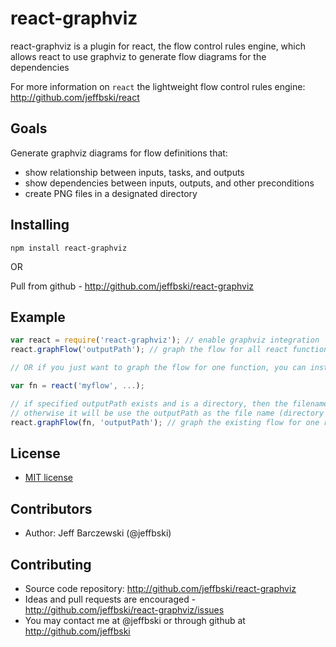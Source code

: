 # react-graphviz

react-graphviz is a plugin for react, the flow control rules engine, which allows react to use graphviz to generate flow diagrams for the dependencies

For more information on `react` the lightweight flow control rules engine:  http://github.com/jeffbski/react

## Goals

Generate graphviz diagrams for flow definitions that:

 - show relationship between inputs, tasks, and outputs
 - show dependencies between inputs, outputs, and other preconditions
 - create PNG files in a designated directory

## Installing

    npm install react-graphviz

OR

Pull from github - http://github.com/jeffbski/react-graphviz


## Example

```javascript
var react = require('react-graphviz'); // enable graphviz integration
react.graphFlow('outputPath'); // graph the flow for all react functions defined after this call and save to outputPath directory

// OR if you just want to graph the flow for one function, you can instead do this

var fn = react('myflow', ...);

// if specified outputPath exists and is a directory, then the filename will be outputPath/flowName.png
// otherwise it will be use the outputPath as the file name (directory should already exist)
react.graphFlow(fn, 'outputPath'); // graph the existing flow for one react function and save to outputPath
```


## License

 - [MIT license](http://github.com/jeffbski/react-graphviz/raw/master/LICENSE)

## Contributors

 - Author: Jeff Barczewski (@jeffbski)

## Contributing

 - Source code repository: http://github.com/jeffbski/react-graphviz
 - Ideas and pull requests are encouraged  - http://github.com/jeffbski/react-graphviz/issues
 - You may contact me at @jeffbski or through github at http://github.com/jeffbski
